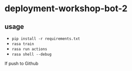 # deployment-workshop-bot-2

## usage

- `pip install -r requirements.txt`
- `rasa train`
- `rasa run actions`
- `rasa shell --debug`

If push to Github 